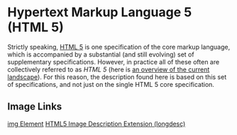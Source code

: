 # Hypertext Markup Language 5 (HTML 5)

Strictly speaking, [HTML 5](http://www.w3.org/TR/html5/) is one specification of the core markup language, which is accompanied by a substantial (and still evolving) set of supplementary specifications. However, in practice all of these often are collectively referred to as *HTML 5* (here is [an overview of the current landscape](https://github.com/dret/HTML5-overview)). For this reason, the description found here is based on this set of specifications, and not just on the single HTML 5 core specification.


## Image Links

[img Element](http://www.w3.org/TR/html5/embedded-content-0.html#the-img-element)
[HTML5 Image Description Extension (longdesc)](http://www.w3.org/TR/html-longdesc/)
